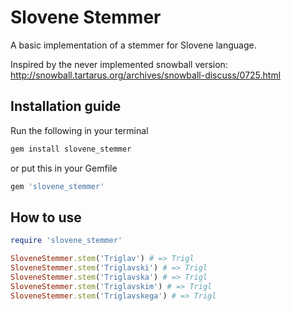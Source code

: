 # Slovene Stemmer

A basic implementation of a stemmer for Slovene language. 

Inspired by the never implemented snowball version: 
http://snowball.tartarus.org/archives/snowball-discuss/0725.html

## Installation guide

Run the following in your terminal

``` bash
gem install slovene_stemmer
```

or put this in your Gemfile

``` ruby
gem 'slovene_stemmer'
```

## How to use

``` ruby
require 'slovene_stemmer'

SloveneStemmer.stem('Triglav') # => Trigl
SloveneStemmer.stem('Triglavski') # => Trigl
SloveneStemmer.stem('Triglavska') # => Trigl
SloveneStemmer.stem('Triglavskim') # => Trigl
SloveneStemmer.stem('Triglavskega') # => Trigl
```